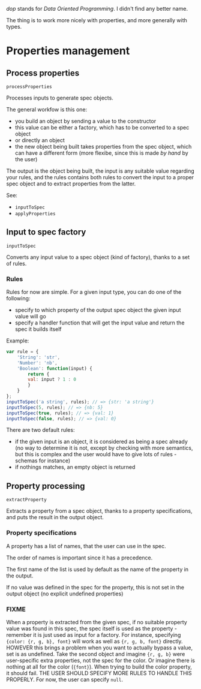 _dop_ stands for _Data Oriented Programming_. I didn't find any better name.

The thing is to work more nicely with properties, and more generally with types.

# Properties management

## Process properties

`processProperties`

Processes inputs to generate spec objects.

The general workfow is this one:

- you build an object by sending a value to the constructor
- this value can be either a factory, which has to be converted to a spec object
- or directly an object
- the new object being built takes properties from the spec object, which can have a different form (more flexibe, since this is made _by hand_ by the user)

The output is the object being built, the input is any suitable value regarding your rules, and the rules contains both rules to convert the input to a proper spec object and to extract properties from the latter.

See:

* `inputToSpec`
* `applyProperties`

## Input to spec factory

`inputToSpec`

Converts any input value to a spec object (kind of factory), thanks to a set of rules.

### Rules

Rules for now are simple. For a given input type, you can do one of the following:

- specify to which property of the output spec object the given input value will go
- specify a handler function that will get the input value and return the spec it builds itself

Example:

```javascript
var rule = {
	'String': 'str',
	'Number': 'nb',
	'Boolean': function(input) {
		return {
		val: input ? 1 : 0
		}
	}
};
inputToSpec('a string', rules); // => {str: 'a string'}
inputToSpec(5, rules); // => {nb: 5}
inputToSpec(true, rules); // => {val: 1}
inputToSpec(false, rules); // => {val: 0}
```

There are two default rules:

- if the given input is an object, it is considered as being a spec already (no way to determine it is not, except by checking with more semantics, but this is complex and the user would have to give lots of rules - schemas for instance)
- if nothings matches, an empty object is returned

## Property processing

`extractProperty`

Extracts a property from a spec object, thanks to a property specifications, and puts the result in the output object.

### Property specifications

A property has a list of names, that the user can use in the spec.

The order of names is important since it has a precedence.

The first name of the list is used by default as the name of the property in the output.

If no value was defined in the spec for the property, this is not set in the output object (no explicit undefined properties)

### FIXME

When a property is extracted from the given spec, if no suitable property value was found in this spec, the spec itself is used as the property - remember it is just used as input for a factory. For instance, specifying `{color: {r, g, b}, font}` will work as well as `{r, g, b, font}` directly. HOWEVER this brings a problem when you want to actually bypass a value, set is as undefined. Take the second object and imagine `{r, g, b}` were user-specific extra properties, not the spec for the color. Or imagine there is nothing at all for the color (`{font}`). When trying to build the color property, it should fail. THE USER SHOULD SPECIFY MORE RULES TO HANDLE THIS PROPERLY. For now, the user can specify `null`.
